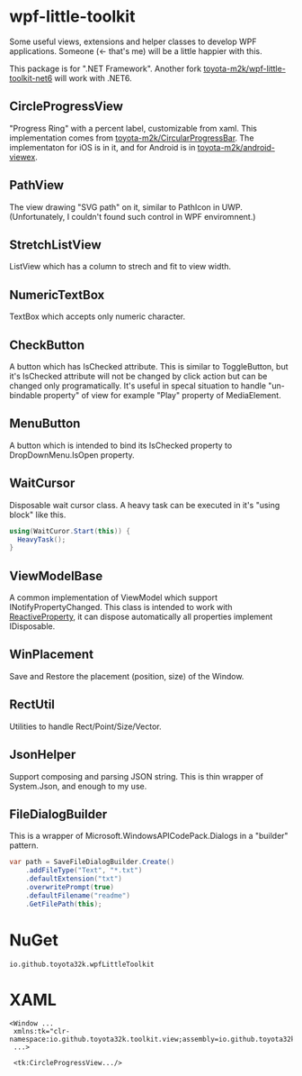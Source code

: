 # wpf-little-toolkit

Some useful views, extensions and helper classes to develop WPF applications.
Someone (<- that's me) will be a little happier with this.

This package is for ".NET Framework". Another fork [toyota-m2k/wpf-little-toolkit-net6](https://github.com/toyota-m2k/wpf-little-toolkit-net6)
will work with .NET6.

## CircleProgressView

  "Progress Ring" with a percent label, customizable from xaml.
  This implementation comes from [toyota-m2k/CircularProgressBar](https://github.com/toyota-m2k/CircularProgressBar).
  The implementaton for iOS is in it, and for Android is in [toyota-m2k/android-viewex](https://github.com/toyota-m2k/android-viewex).

## PathView

  The view drawing "SVG path" on it, similar to PathIcon in UWP.
  (Unfortunately, I couldn't found such control in WPF enviromnent.)
  
## StretchListView

  ListView which has a column to strech and fit to view width.

## NumericTextBox

  TextBox which accepts only numeric character.
 
## CheckButton

  A button which has IsChecked attribute.
  This is similar to ToggleButton, but it's IsChecked attribute will not be changed by click action but can be changed only programatically.
  It's useful in specal situation to handle "un-bindable property" of view for example "Play" property of MediaElement.
  
## MenuButton

  A button which is intended to bind its IsChecked property to DropDownMenu.IsOpen property.
  
## WaitCursor

  Disposable wait cursor class.
  A heavy task can be executed in it's "using block" like this.
  ```C#
  using(WaitCuror.Start(this)) {
    HeavyTask();
  }
  ```
 
 ## ViewModelBase
 
  A common implementation of ViewModel which support  INotifyPropertyChanged.
  This class is intended to work with [ReactiveProperty](https://github.com/runceel/ReactiveProperty), it can dispose automatically all properties  implement IDisposable.
  
 ## WinPlacement
 
  Save and Restore the placement (position, size) of the Window.
  
## RectUtil

  Utilities to handle Rect/Point/Size/Vector.
  
## JsonHelper

  Support composing and parsing JSON string.
  This is thin wrapper of System.Json, and enough to my use.
  
## FileDialogBuilder

  This is a wrapper of Microsoft.WindowsAPICodePack.Dialogs in a "builder" pattern.
  ```C#
  var path = SaveFileDialogBuilder.Create()
      .addFileType("Text", "*.txt")
      .defaultExtension("txt")
      .overwritePrompt(true)
      .defaultFilename("readme")
      .GetFilePath(this);
  ```
  
# NuGet
  
    io.github.toyota32k.wpfLittleToolkit
  
# XAML
  
  ```XAML
  <Window ...
   xmlns:tk="clr-namespace:io.github.toyota32k.toolkit.view;assembly=io.github.toyota32k.wpfLittleToolkit"
   ...>
   
   <tk:CircleProgressView.../>
  ```
  
  
  

